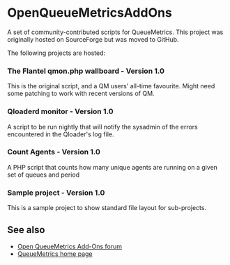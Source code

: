 OpenQueueMetricsAddOns
======================

A set of community-contributed scripts for QueueMetrics. This project was originally hosted on SourceForge but was moved to GitHub.

The following projects are hosted:

### The Flantel qmon.php wallboard - Version 1.0 
This is the original script, and a QM users' all-time favourite. Might need some
patching to work with recent versions of QM.
### Qloaderd monitor - Version 1.0 
A script to be run nightly that will notify the sysadmin of the errors encountered in the Qloader's log file.
### Count Agents - Version 1.0 
A PHP script that counts how many unique agents are running on a given set of queues and period
### Sample project - Version 1.0 
This is a sample project to show standard file layout for sub-projects.

See also
--------

* [Open QueueMetrics Add-Ons forum](http://forum.queuemetrics.com/index.php?board=14.0)
* [QueueMetrics home page](http://queuemetrics.com)

